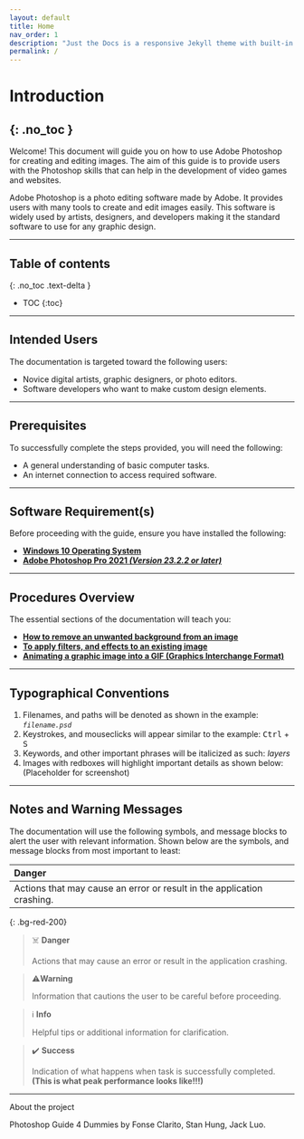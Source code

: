 ```yaml
---
layout: default
title: Home
nav_order: 1
description: "Just the Docs is a responsive Jekyll theme with built-in search that is easily customizable and hosted on GitHub Pages."
permalink: /
---
```


# **Introduction**
{: .no_toc }
---

Welcome! This document will guide you on how to use Adobe Photoshop for creating and editing images. The aim of this guide is to provide users with the Photoshop skills that can help in the development of video games and websites.

Adobe Photoshop is a photo editing software made by Adobe. It provides users with many tools to create and edit images easily. This software is widely used by artists, designers, and developers making it the standard software to use for any graphic design.

---

## Table of contents
{: .no_toc .text-delta }

- TOC
{:toc}

---


## Intended Users

The documentation is targeted toward the following users:
* Novice digital artists, graphic designers, or photo editors.
* Software developers who want to make custom design elements.

---

## Prerequisites

To successfully complete the steps provided, you will need the following:
* A general understanding of basic computer tasks.
* An internet connection to access required software.

---

## Software Requirement(s)

Before proceeding with the guide, ensure you have installed the following:
* [**Windows 10 Operating System**](https://www.microsoft.com/en-ca/windows/get-windows-10)
* [**Adobe Photoshop Pro 2021 _(Version 23.2.2 or later)_**](https://www.adobe.com/ca/products/photoshop.html)

---

## Procedures Overview

The essential sections of the documentation will teach you:
* [**How to remove an unwanted background from an image**](/placeholderlink)
* [**To apply filters, and effects to an existing image**](/placeholderlink)
* [**Animating a graphic image into a GIF (Graphics Interchange Format)**](/placeholderlink)

---

## Typographical Conventions

1. Filenames, and paths will be denoted as shown in the example: _`filename.psd`_
2. Keystrokes, and mouseclicks will appear similar to the example: <kbd>Ctrl</kbd> + <kbd>S</kbd>
3. Keywords, and other important phrases will be italicized as such: _layers_
4. Images with redboxes will highlight important details as shown below: (Placeholder for screenshot)

---

## Notes and Warning Messages

The documentation will use the following symbols, and message blocks to alert the user with relevant information. Shown below are the symbols, and message blocks from most important to least:

| **Danger**|
|:-----------------|
| Actions that may cause an error or result in the application crashing.|
{: .bg-red-200}

> ☠️ **Danger**
> 
> Actions that may cause an error or result in the application crashing.

> ⚠️**Warning**
> 
> Information that cautions the user to be careful before proceeding.

> ℹ️ **Info**
> 
> Helpful tips or additional information for clarification.

> ✔️ **Success**
> 
> Indication of what happens when task is successfully completed. **(This is what peak performance looks like!!!)**


---

About the project

Photoshop Guide 4 Dummies by Fonse Clarito, Stan Hung, Jack Luo.
